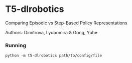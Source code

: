 # T5-dlrobotics

Comparing Episodic vs Step-Based Policy Representations

Authors: Dimitrova, Lyubomira & Gong, Yuhe 


### Running

`python -m t5-dlrobotics path/to/config/file`
